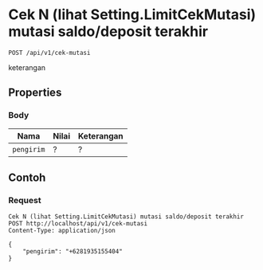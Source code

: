 # Cek N (lihat Setting.LimitCekMutasi) mutasi saldo/deposit terakhir
```http
POST /api/v1/cek-mutasi
```
keterangan
## Properties
### Body
Nama  | Nilai | Keterangan
--- | --- | ---
<code>pengirim</code> | ? | ?

## Contoh

### Request
```http
Cek N (lihat Setting.LimitCekMutasi) mutasi saldo/deposit terakhir
POST http://localhost/api/v1/cek-mutasi
Content-Type: application/json

{
    "pengirim": "+6281935155404"
}
```
